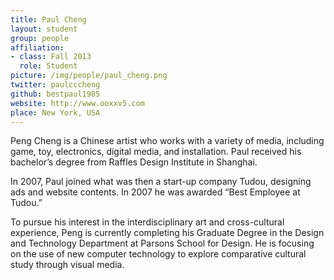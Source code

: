 ```yaml
---
title: Paul Cheng
layout: student
group: people
affiliation:
- class: Fall 2013
  role: Student
picture: /img/people/paul_cheng.png
twitter: paulcccheng
github: bestpaul1985
website: http://www.ooxxv5.com
place: New York, USA
---
```

Peng Cheng is a Chinese artist who works with a variety of media, including game, toy, electronics, digital media, and installation. Paul received his bachelor’s degree from Raffles Design Institute in Shanghai.

In 2007, Paul joined what was then a start-up company Tudou, designing ads and website contents. In 2007 he was awarded “Best Employee at Tudou.”

To pursue his interest in the interdisciplinary art and cross-cultural experience, Peng is currently completing his Graduate Degree in the Design and Technology Department at Parsons School for Design. He is focusing on the use of new computer technology to explore comparative cultural study through visual media.
